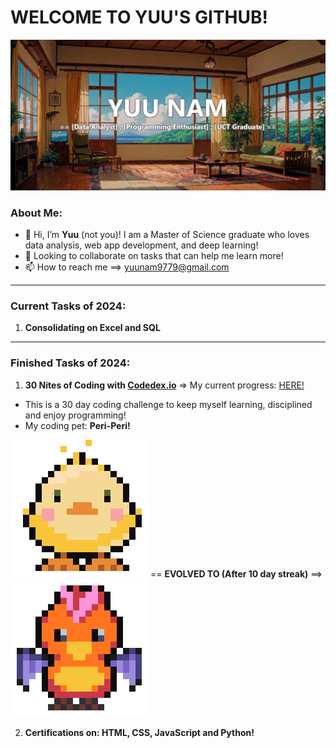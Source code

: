 # WELCOME TO YUU'S GITHUB! 

![banner](https://github.com/yuunam97/yuunam97/blob/main/images/banner.png?raw=true)

### About Me: 
- 👋 Hi, I’m **Yuu** (not you)! I am a Master of Science graduate who loves data analysis, web app development, and deep learning!   
- 💞️ Looking to collaborate on tasks that can help me learn more!
- 📫 How to reach me ==> yuunam9779@gmail.com

------------------------------------------------------------------------------------------------------

### Current Tasks of 2024:
1. **Consolidating on Excel and SQL**

------------------------------------------------------------------------------------------------------

### Finished Tasks of 2024: 
1. **30 Nites of Coding with [Codedex.io](https://www.codedex.io/home)** => My current progress: [HERE!](https://www.codedex.io/@Sexiibeast97/30-nites-of-code)
- This is a 30 day coding challenge to keep myself learning, disciplined and enjoy programming!  
- My coding pet: **Peri-Peri!**

![baby](https://github.com/yuunam97/yuunam97/blob/main/images/baby-happy-duck.gif?raw=true) == **EVOLVED TO (After 10 day streak)** ==> 
![teen](https://github.com/yuunam97/yuunam97/blob/main/images/evolved-happy-duck.gif?raw=true) 

2. **Certifications on: HTML, CSS, JavaScript and Python!**


<!---
yuunam97/yuunam97 is a ✨ special ✨ repository because its `README.md` (this file) appears on your GitHub profile.
You can click the Preview link to take a look at your changes.
--->
